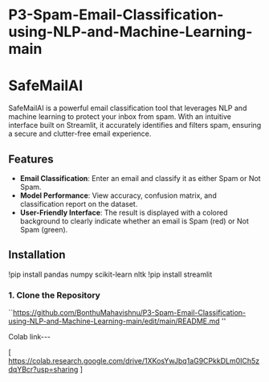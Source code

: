 # P3-Spam-Email-Classification-using-NLP-and-Machine-Learning-main



# SafeMailAI

SafeMailAI is a powerful email classification tool that leverages NLP and machine learning to protect your inbox from spam. With an intuitive interface built on Streamlit, it accurately identifies and filters spam, ensuring a secure and clutter-free email experience.


## Features

- **Email Classification**: Enter an email and classify it as either Spam or Not Spam.
- **Model Performance**: View accuracy, confusion matrix, and classification report on the dataset.
- **User-Friendly Interface**: The result is displayed with a colored background to clearly indicate whether an email is Spam (red) or Not Spam (green).

## Installation

!pip install pandas numpy scikit-learn nltk
!pip install streamlit


### 1. Clone the Repository

``https://github.com/BonthuMahavishnu/P3-Spam-Email-Classification-using-NLP-and-Machine-Learning-main/edit/main/README.md  ''


Colab link---


[  https://colab.research.google.com/drive/1XKosYwJbq1aG9CPkkDLm0ICh5zdqYBcr?usp=sharing ]
